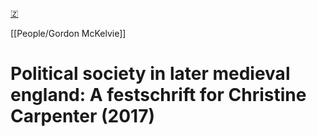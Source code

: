[🇿](zotero://select/library/items/N2RM5JIG)

[[People/Gordon McKelvie]] 
# Political society in later medieval england: A festschrift for Christine Carpenter (2017)

